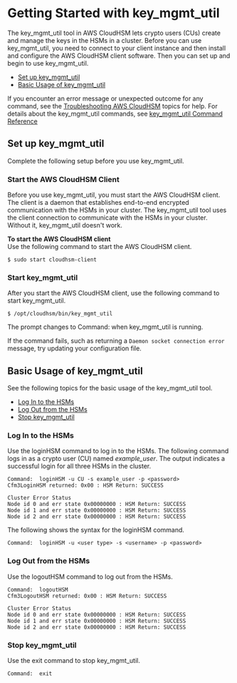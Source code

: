 # Getting Started with key\_mgmt\_util<a name="key_mgmt_util-getting-started"></a>

The key\_mgmt\_util tool in AWS CloudHSM lets crypto users \(CUs\) create and manage the keys in the HSMs in a cluster\. Before you can use key\_mgmt\_util, you need to connect to your client instance and then install and configure the AWS CloudHSM client software\. Then you can set up and begin to use key\_mgmt\_util\.


+ [Set up key\_mgmt\_util](#key_mgmt_util-setup)
+ [Basic Usage of key\_mgmt\_util](#key_mgmt_util-basics)

If you encounter an error message or unexpected outcome for any command, see the [Troubleshooting AWS CloudHSM](troubleshooting.md) topics for help\. For details about the key\_mgmt\_util commands, see [key\_mgmt\_util Command Reference](key_mgmt_util-reference.md)

## Set up key\_mgmt\_util<a name="key_mgmt_util-setup"></a>

Complete the following setup before you use key\_mgmt\_util\.

### Start the AWS CloudHSM Client<a name="key_mgmt_util-start-cloudhsm-client"></a>

Before you use key\_mgmt\_util, you must start the AWS CloudHSM client\. The client is a daemon that establishes end\-to\-end encrypted communication with the HSMs in your cluster\. The key\_mgmt\_util tool uses the client connection to communicate with the HSMs in your cluster\. Without it, key\_mgmt\_util doesn't work\.

**To start the AWS CloudHSM client**  
Use the following command to start the AWS CloudHSM client\.

```
$ sudo start cloudhsm-client
```

### Start key\_mgmt\_util<a name="key_mgmt_util-start"></a>

After you start the AWS CloudHSM client, use the following command to start key\_mgmt\_util\.

```
$ /opt/cloudhsm/bin/key_mgmt_util
```

The prompt changes to Command: when key\_mgmt\_util is running\.

If the command fails, such as returning a `Daemon socket connection error` message, try updating your configuration file\.

## Basic Usage of key\_mgmt\_util<a name="key_mgmt_util-basics"></a>

See the following topics for the basic usage of the key\_mgmt\_util tool\.


+ [Log In to the HSMs](#key_mgmt_util-log-in)
+ [Log Out from the HSMs](#key_mgmt_util-log-out)
+ [Stop key\_mgmt\_util](#key_mgmt_util-stop)

### Log In to the HSMs<a name="key_mgmt_util-log-in"></a>

Use the loginHSM command to log in to the HSMs\. The following command logs in as a crypto user \(CU\) named *example\_user*\. The output indicates a successful login for all three HSMs in the cluster\.

```
Command:  loginHSM -u CU -s example_user -p <password>
Cfm3LoginHSM returned: 0x00 : HSM Return: SUCCESS

Cluster Error Status
Node id 0 and err state 0x00000000 : HSM Return: SUCCESS
Node id 1 and err state 0x00000000 : HSM Return: SUCCESS
Node id 2 and err state 0x00000000 : HSM Return: SUCCESS
```

The following shows the syntax for the loginHSM command\.

```
Command:  loginHSM -u <user type> -s <username> -p <password>
```

### Log Out from the HSMs<a name="key_mgmt_util-log-out"></a>

Use the logoutHSM command to log out from the HSMs\.

```
Command:  logoutHSM
Cfm3LogoutHSM returned: 0x00 : HSM Return: SUCCESS

Cluster Error Status
Node id 0 and err state 0x00000000 : HSM Return: SUCCESS
Node id 1 and err state 0x00000000 : HSM Return: SUCCESS
Node id 2 and err state 0x00000000 : HSM Return: SUCCESS
```

### Stop key\_mgmt\_util<a name="key_mgmt_util-stop"></a>

Use the exit command to stop key\_mgmt\_util\.

```
Command:  exit
```